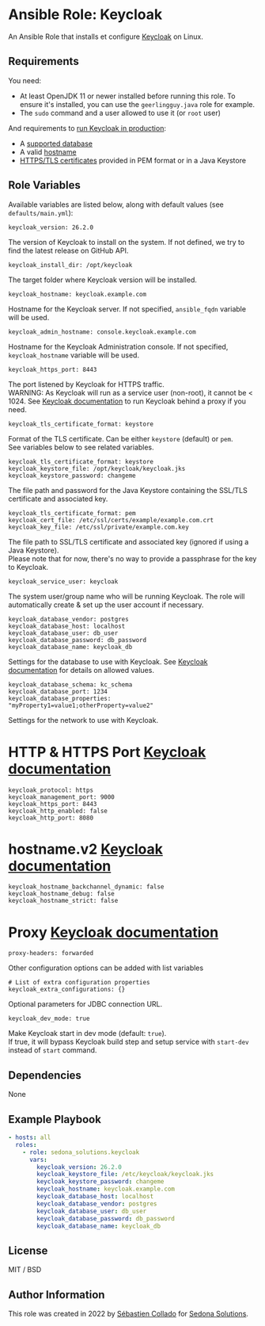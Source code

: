 Ansible Role: Keycloak
=========

An Ansible Role that installs et configure [Keycloak](https://www.keycloak.org/) on Linux.

Requirements
------------

You need:
 - At least OpenJDK 11 or newer installed before running this role. To ensure it's installed, you can use the `geerlingguy.java` role for example.
 - The `sudo` command and a user allowed to use it (or `root` user)

And requirements to [run Keycloak in production](https://www.keycloak.org/server/configuration-production):
 - A [supported database](https://www.keycloak.org/server/db)
 - A valid [hostname](https://www.keycloak.org/server/configuration-production)
 - [HTTPS/TLS certificates](https://www.keycloak.org/server/db) provided in PEM format or in a Java Keystore

Role Variables
--------------

Available variables are listed below, along with default values (see `defaults/main.yml`):

    keycloak_version: 26.2.0

The version of Keycloak to install on the system. If not defined, we try to find the latest release on GitHub API.

    keycloak_install_dir: /opt/keycloak

The target folder where Keycloak version will be installed.

    keycloak_hostname: keycloak.example.com

Hostname for the Keycloak server. If not specified, `ansible_fqdn` variable will be used.

    keycloak_admin_hostname: console.keycloak.example.com

Hostname for the Keycloak Administration console. If not specified, `keycloak_hostname` variable will be used.

    keycloak_https_port: 8443

The port listened by Keycloak for HTTPS traffic.  
WARNING: As Keycloak will run as a service user (non-root), it cannot be < 1024. 
See [Keycloak documentation](https://www.keycloak.org/server/reverseproxy) to run Keycloak behind a proxy if you need. 

    keycloak_tls_certificate_format: keystore

Format of the TLS certificate. Can be either `keystore` (default) or `pem`.  
See variables below to see related variables.

    keycloak_tls_certificate_format: keystore
    keycloak_keystore_file: /opt/keycloak/keycloak.jks
    keycloak_keystore_password: changeme

The file path and password for the Java Keystore containing the SSL/TLS certificate and associated key.

    keycloak_tls_certificate_format: pem
    keycloak_cert_file: /etc/ssl/certs/example/example.com.crt
    keycloak_key_file: /etc/ssl/private/example.com.key

The file path to SSL/TLS certificate and associated key (ignored if using a Java Keystore).  
Please note that for now, there's no way to provide a passphrase for the key to Keycloak.

    keycloak_service_user: keycloak

The system user/group name who will be running Keycloak. The role will automatically create & set up the user account if necessary.

    keycloak_database_vendor: postgres
    keycloak_database_host: localhost
    keycloak_database_user: db_user
    keycloak_database_password: db_password
    keycloak_database_name: keycloak_db

Settings for the database to use with Keycloak. See [Keycloak documentation](https://www.keycloak.org/server/all-config#_database) for details on allowed values.

    keycloak_database_schema: kc_schema
    keycloak_database_port: 1234
    keycloak_database_properties: "myProperty1=value1;otherProperty=value2"

Settings for the network to use with Keycloak.
# HTTP & HTTPS Port [Keycloak documentation](https://www.keycloak.org/server/all-config#_httptls)
    keycloak_protocol: https
    keycloak_management_port: 9000
    keycloak_https_port: 8443
    keycloak_http_enabled: false
    keycloak_http_port: 8080
# hostname.v2 [Keycloak documentation](https://www.keycloak.org/server/all-config#category-hostname_v2)
    keycloak_hostname_backchannel_dynamic: false
    keycloak_hostname_debug: false
    keycloak_hostname_strict: false
# Proxy [Keycloak documentation](https://www.keycloak.org/server/all-config#category-proxy)
    proxy-headers: forwarded

Other configuration options can be added with list variables

    # List of extra configuration properties
    keycloak_extra_configurations: {}

Optional parameters for JDBC connection URL.

    keycloak_dev_mode: true

Make Keycloak start in dev mode (default: `true`).  
If true, it will bypass Keycloak build step and setup service with `start-dev` instead of `start` command.


Dependencies
------------

None

Example Playbook
----------------

```yaml
- hosts: all
  roles:
    - role: sedona_solutions.keycloak
      vars:
        keycloak_version: 26.2.0
        keycloak_keystore_file: /etc/keycloak/keycloak.jks
        keycloak_keystore_password: changeme
        keycloak_hostname: keycloak.example.com
        keycloak_database_host: localhost
        keycloak_database_vendor: postgres
        keycloak_database_user: db_user
        keycloak_database_password: db_password
        keycloak_database_name: keycloak_db
```

License
-------

MIT / BSD

Author Information
------------------

This role was created in 2022 by [Sébastien Collado](https://github.com/scollado) for [Sedona Solutions](https://github.com/Sedona-Solutions).
